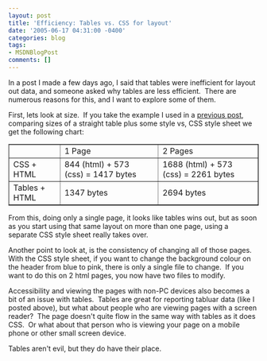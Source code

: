 ```yaml
---
layout: post
title: 'Efficiency: Tables vs. CSS for layout'
date: '2005-06-17 04:31:00 -0400'
categories: blog
tags:
- MSDNBlogPost
comments: []
---
```


In a post I made a few days ago, I said that tables were inefficient for layout out data, and someone asked why tables are less efficient.&nbsp; There are numerous reasons for this, and I want to explore some of them.

First, lets look at size.&nbsp; If you take the example I used in a [previous post](http://blogs.msdn.com/petel/archive/2005/06/14/429085.aspx), comparing sizes of a straight table plus some style vs, CSS style sheet we get the following chart:

<table style="WIDTH: 100%" cellspacing="1" cellpadding="1" border="1">
<tbody>
<tr>
<td></td>
<td>1 Page</td>
<td>2 Pages</td>
</tr>
<tr>
<td>CSS + HTML</td>
<td>844 (html) + 573 (css)&nbsp;= 1417 bytes</td>
<td>1688 (html) + 573 (css) = 2261 bytes</td>
</tr>
<tr>
<td>Tables + HTML</td>
<td>1347 bytes</td>
<td>2694 bytes</td>
</tr>
</tbody>
</table>
<p>From this, doing only a single page, it looks like tables wins out, but as soon as you start using that same layout on more than one page, using a separate CSS style sheet really takes over. 

Another point to look at, is the consistency of changing all of those pages.&nbsp; With the CSS style sheet, if you want to change the background colour on the header from blue to pink, there is only a single file to change.&nbsp; If you want to do this on 2 html pages, you now have two files to modify.

Accessibility and viewing the pages with non-PC devices also becomes a bit of an issue with tables.&nbsp; Tables are great for reporting tabluar data (like I posted above), but what about people who are viewing pages with a screen reader?&nbsp; The page doesn't quite flow in the same way with tables as it does CSS.&nbsp; Or what about that person who is viewing your page on a mobile phone or other small screen device.

Tables aren't evil, but they do have their place.